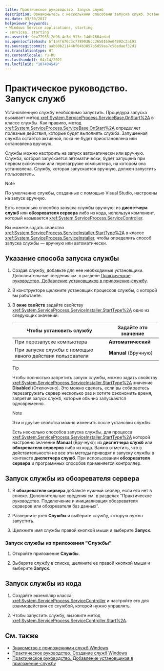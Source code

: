 ```yaml
---
title: Практическое руководство. Запуск служб
description: Ознакомьтесь с несколькими способами запуска служб. Установленную службу необходимо запустить. Процедура запуска вызывает метод OnStart в классе службы.
ms.date: 03/30/2017
helpviewer_keywords:
- Windows Service applications, starting
- services, starting
ms.assetid: 9ea77955-2d96-4c3d-913c-14db7604cdad
ms.openlocfilehash: bf1a4f676c3c7789036cc3650169e04892c2a191
ms.sourcegitcommit: aab60b21144bf04b3057b5d59aa7c58edaef32d1
ms.translationtype: HT
ms.contentlocale: ru-RU
ms.lasthandoff: 04/14/2021
ms.locfileid: "107494549"
---
```

# <a name="how-to-start-services"></a>Практическое руководство. Запуск служб

Установленную службу необходимо запустить. Процедура запуска вызывает метод <xref:System.ServiceProcess.ServiceBase.OnStart%2A> в классе службы. Как правило, метод <xref:System.ServiceProcess.ServiceBase.OnStart%2A> определяет полезные действия, которые будет выполнять служба. Запущенная служба остается активной, пока не будет приостановлена или остановлена вручную.

Службы можно настроить на запуск автоматически или вручную. Служба, которая запускается автоматически, будет запущена при первом включении или перезагрузке компьютера, на котором она установлена. Службу, которая запускается вручную, должен запустить пользователь.

> [!NOTE]
> По умолчанию службы, созданные с помощью Visual Studio, настроены на запуск вручную.

Есть несколько способов запуска службы вручную: из **диспетчера служб** или **обозревателя сервера** либо из кода, используя компонент, который называется <xref:System.ServiceProcess.ServiceController>.

Вы можете задать свойство <xref:System.ServiceProcess.ServiceInstaller.StartType%2A> в классе <xref:System.ServiceProcess.ServiceInstaller>, чтобы определить способ запуска службы — вручную или автоматически.

## <a name="specify-how-a-service-should-start"></a>Указание способа запуска службы

1. Создав службу, добавьте для нее необходимые установщики. Дополнительные сведения см. в разделе [Практическое руководство. Добавление установщиков в приложение-службу](how-to-add-installers-to-your-service-application.md).

2. В конструкторе щелкните установщик процессов службы, с которой вы работаете.

3. В **окне свойств** задайте свойству <xref:System.ServiceProcess.ServiceInstaller.StartType%2A> одно из следующих значений:

    |Чтобы установить службу|Задайте это значение|
    |----------------------------------|--------------------|
    |При перезапуске компьютера|**Автоматический**|
    |При запуске службы с помощью явного действия пользователя|**Manual** (Вручную)|

    > [!TIP]
    > Чтобы полностью запретить запуск службы, можно задать свойству <xref:System.ServiceProcess.ServiceInstaller.StartType%2A> значение **Disabled** (Отключено). Это можно сделать, если вы собираетесь перезагружать сервер несколько раз и хотите сэкономить время, запретив запуск служб, которые обычно запускаются одновременно.

    > [!NOTE]
    > Эти и другие свойства можно изменить после установки службы.

    Есть несколько способов запуска службы, для процесса <xref:System.ServiceProcess.ServiceInstaller.StartType%2A> которой настроено значение **Manual** (Вручную): из **диспетчера служб** или **обозревателя серверов** либо из кода. Важно отметить, что в действительности не все эти методы приводят к запуску службы в контексте **диспетчера служб**. При использовании **обозревателя сервера** и программных способов применяется контроллер.

## <a name="start-a-service-from-server-explorer"></a>Запуск службы из обозревателя сервера

1. В **обозревателе сервера** добавьте нужный сервер, если его нет в списке. Дополнительные сведения см. в разделах "Практическое руководство. Подключение и инициализация обозревателя серверов или обозревателя баз данных".

2. Разверните узел **Службы** и выберите службу, которую нужно запустить.

3. Щелкните имя службы правой кнопкой мыши и выберите **Запуск**.

### <a name="start-a-service-from-services"></a>Запуск службы из приложения "Службы"

1. Откройте приложение **Службы**.

2. Выберите службу в списке, щелкните ее правой кнопкой мыши и выберите **Запуск**.

## <a name="start-a-service-from-code"></a>Запуск службы из кода

1. Создайте экземпляр класса <xref:System.ServiceProcess.ServiceController> и настройте его для взаимодействия со службой, которой нужно управлять.

2. Чтобы запустить службу, вызовите метод <xref:System.ServiceProcess.ServiceController.Start%2A>.

## <a name="see-also"></a>См. также

- [Знакомство с приложениями служб Windows](introduction-to-windows-service-applications.md)
- [Практическое руководство. Создание служб Windows](how-to-create-windows-services.md)
- [Практическое руководство. Добавление установщиков в приложение-службу](how-to-add-installers-to-your-service-application.md)
